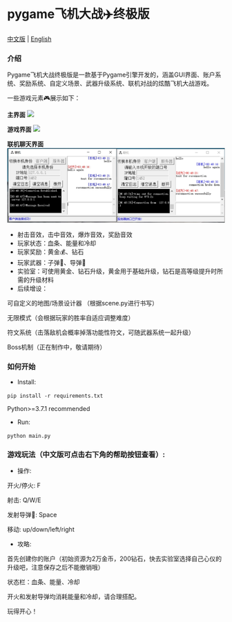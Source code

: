 # pygame飞机大战:airplane:终极版
[中文版](https://github.com/gitouni/pygame-aircraft-wars-Ultra/blob/c77bc77efeee6f9910b62cec382c28be3b2be28d/README.md) | [English](https://github.com/gitouni/pygame-aircraft-wars-Ultra/blob/c77bc77efeee6f9910b62cec382c28be3b2be28d/README_EN.md)
### 介绍
Pygame飞机大战终极版是一款基于Pygame引擎开发的，涵盖GUI界面、账户系统、奖励系统、自定义场景、武器升级系统、联机对战的炫酷飞机大战游戏。

一些游戏元素:video_game:展示如下：


**主界面**
<img src="https://github.com/gitouni/pygame-aircraft-wars-Ultra/blob/beta/screenshots/main_GUI.jpg" width="300px">

**游戏界面**
<img src="https://github.com/gitouni/pygame-aircraft-wars-Ultra/blob/beta/screenshots/ex1.jpg" width="300px">

**联机聊天界面**
![联机聊天界面](screenshots/chat.jpg)

* 射击音效，击中音效，爆炸音效，奖励音效
* 玩家状态：血条、能量和冷却
* 玩家奖励：黄金:moneybag:、钻石
* 玩家武器：子弹:gun:、导弹:rocket:
* 实验室：可使用黄金、钻石升级，黄金用于基础升级，钻石是高等级提升时所需的升级材料
* 后续增设：

可自定义的地图/场景设计器 （根据scene.py进行书写）

无限模式（会根据玩家的胜率自适应调整难度）

符文系统（击落敌机会概率掉落功能性符文，可随武器系统一起升级）

Boss机制（正在制作中，敬请期待）

### 如何开始
* Install:

`pip install -r requirements.txt`

Python>=3.7.1 recommended
* Run:

`python main.py`

### 游戏玩法（中文版可点击右下角的帮助按钮查看）:
* 操作:

开火/停火: F

射击: Q/W/E

发射导弹:rocket:: Space

移动: up/down/left/right

* 攻略:

首先创建你的账户（初始资源为2万金币，200钻石，快去实验室选择自己心仪的升级吧，注意保存之后不能撤销哦）

状态栏：血条、能量、冷却

开火和发射导弹均消耗能量和冷却，请合理搭配。

玩得开心！
